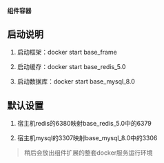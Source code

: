 #### 组件容器

## 启动说明

1. 启动框架：docker start base_frame

2. 启动缓存：docker start base_redis_5.0

3. 启动数据库：docker start base_mysql_8.0

## 默认设置

1. 宿主机redis的6380映射base_redis_5.0中的6379

2. 宿主机mysql的3307映射base_mysql_8.0中的3306

> 稍后会放出组件扩展的整套docker服务运行环境